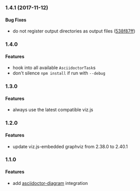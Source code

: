 <a name="1.4.1"></a>
### 1.4.1 (2017-11-12)


#### Bug Fixes

*   do not register output directories as output files ([538f87ff](538f87ff))



### 1.4.0
#### Features
* hook into all available `AsciidoctorTask`s
* don't silence `npm install` if run with `--debug`

### 1.3.0
#### Features
* always use the latest compatible viz.js

### 1.2.0
#### Features
* update viz.js-embedded graphviz from 2.38.0 to 2.40.1

### 1.1.0
#### Features
* add [asciidoctor-diagram](http://asciidoctor.org/docs/asciidoctor-diagram/) integration
